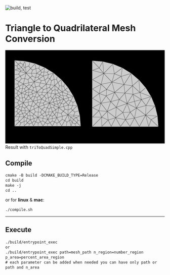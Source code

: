 ![build, test](https://github.com/kallu-A/Tri-2-Quad-Mesh/actions/workflows/continuous.yml/badge.svg)

# Triangle to Quadrilateral Mesh Conversion
![Display](.res/tri-2-quad.png)
Result with `triToQuadSimple.cpp`

## Compile
```shell
cmake -B build -DCMAKE_BUILD_TYPE=Release
cd build
make -j
cd ..
```

or for **linux** & **mac**:
```shell
./compile.sh
```

---

## Execute
```shell
./build/entrypoint_exec
or 
./build/entrypoint_exec path=mesh_path n_region=number_region p_area=percent_area_region
# each parameter can be added when needed you can have only path or path and n_area

``` 
